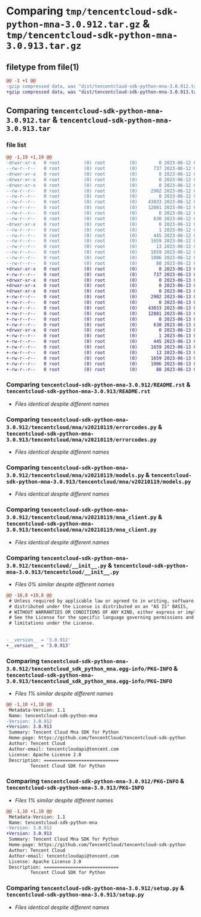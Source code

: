 # Comparing `tmp/tencentcloud-sdk-python-mna-3.0.912.tar.gz` & `tmp/tencentcloud-sdk-python-mna-3.0.913.tar.gz`

## filetype from file(1)

```diff
@@ -1 +1 @@
-gzip compressed data, was "dist/tencentcloud-sdk-python-mna-3.0.912.tar", last modified: Mon Jun 12 03:07:43 2023, max compression
+gzip compressed data, was "dist/tencentcloud-sdk-python-mna-3.0.913.tar", last modified: Tue Jun 13 02:15:06 2023, max compression
```

## Comparing `tencentcloud-sdk-python-mna-3.0.912.tar` & `tencentcloud-sdk-python-mna-3.0.913.tar`

### file list

```diff
@@ -1,19 +1,19 @@
-drwxr-xr-x   0 root         (0) root         (0)        0 2023-06-12 03:07:43.000000 tencentcloud-sdk-python-mna-3.0.912/
--rw-r--r--   0 root         (0) root         (0)      737 2023-06-12 03:07:43.000000 tencentcloud-sdk-python-mna-3.0.912/README.rst
-drwxr-xr-x   0 root         (0) root         (0)        0 2023-06-12 03:07:43.000000 tencentcloud-sdk-python-mna-3.0.912/tencentcloud/
-drwxr-xr-x   0 root         (0) root         (0)        0 2023-06-12 03:07:43.000000 tencentcloud-sdk-python-mna-3.0.912/tencentcloud/mna/
-drwxr-xr-x   0 root         (0) root         (0)        0 2023-06-12 03:07:43.000000 tencentcloud-sdk-python-mna-3.0.912/tencentcloud/mna/v20210119/
--rw-r--r--   0 root         (0) root         (0)     2902 2023-06-12 03:07:43.000000 tencentcloud-sdk-python-mna-3.0.912/tencentcloud/mna/v20210119/errorcodes.py
--rw-r--r--   0 root         (0) root         (0)        0 2023-06-12 03:07:43.000000 tencentcloud-sdk-python-mna-3.0.912/tencentcloud/mna/v20210119/__init__.py
--rw-r--r--   0 root         (0) root         (0)    43033 2023-06-12 03:07:43.000000 tencentcloud-sdk-python-mna-3.0.912/tencentcloud/mna/v20210119/models.py
--rw-r--r--   0 root         (0) root         (0)    12081 2023-06-12 03:07:43.000000 tencentcloud-sdk-python-mna-3.0.912/tencentcloud/mna/v20210119/mna_client.py
--rw-r--r--   0 root         (0) root         (0)        0 2023-06-12 03:07:43.000000 tencentcloud-sdk-python-mna-3.0.912/tencentcloud/mna/__init__.py
--rw-r--r--   0 root         (0) root         (0)      630 2023-06-12 03:07:43.000000 tencentcloud-sdk-python-mna-3.0.912/tencentcloud/__init__.py
-drwxr-xr-x   0 root         (0) root         (0)        0 2023-06-12 03:07:43.000000 tencentcloud-sdk-python-mna-3.0.912/tencentcloud_sdk_python_mna.egg-info/
--rw-r--r--   0 root         (0) root         (0)        1 2023-06-12 03:07:43.000000 tencentcloud-sdk-python-mna-3.0.912/tencentcloud_sdk_python_mna.egg-info/dependency_links.txt
--rw-r--r--   0 root         (0) root         (0)      445 2023-06-12 03:07:43.000000 tencentcloud-sdk-python-mna-3.0.912/tencentcloud_sdk_python_mna.egg-info/SOURCES.txt
--rw-r--r--   0 root         (0) root         (0)     1659 2023-06-12 03:07:43.000000 tencentcloud-sdk-python-mna-3.0.912/tencentcloud_sdk_python_mna.egg-info/PKG-INFO
--rw-r--r--   0 root         (0) root         (0)       13 2023-06-12 03:07:43.000000 tencentcloud-sdk-python-mna-3.0.912/tencentcloud_sdk_python_mna.egg-info/top_level.txt
--rw-r--r--   0 root         (0) root         (0)     1659 2023-06-12 03:07:43.000000 tencentcloud-sdk-python-mna-3.0.912/PKG-INFO
--rw-r--r--   0 root         (0) root         (0)     1006 2023-06-12 03:07:43.000000 tencentcloud-sdk-python-mna-3.0.912/setup.py
--rw-r--r--   0 root         (0) root         (0)       88 2023-06-12 03:07:43.000000 tencentcloud-sdk-python-mna-3.0.912/setup.cfg
+drwxr-xr-x   0 root         (0) root         (0)        0 2023-06-13 02:15:06.000000 tencentcloud-sdk-python-mna-3.0.913/
+-rw-r--r--   0 root         (0) root         (0)      737 2023-06-13 02:15:06.000000 tencentcloud-sdk-python-mna-3.0.913/README.rst
+drwxr-xr-x   0 root         (0) root         (0)        0 2023-06-13 02:15:06.000000 tencentcloud-sdk-python-mna-3.0.913/tencentcloud/
+drwxr-xr-x   0 root         (0) root         (0)        0 2023-06-13 02:15:06.000000 tencentcloud-sdk-python-mna-3.0.913/tencentcloud/mna/
+drwxr-xr-x   0 root         (0) root         (0)        0 2023-06-13 02:15:06.000000 tencentcloud-sdk-python-mna-3.0.913/tencentcloud/mna/v20210119/
+-rw-r--r--   0 root         (0) root         (0)     2902 2023-06-13 02:15:06.000000 tencentcloud-sdk-python-mna-3.0.913/tencentcloud/mna/v20210119/errorcodes.py
+-rw-r--r--   0 root         (0) root         (0)        0 2023-06-13 02:15:06.000000 tencentcloud-sdk-python-mna-3.0.913/tencentcloud/mna/v20210119/__init__.py
+-rw-r--r--   0 root         (0) root         (0)    43033 2023-06-13 02:15:06.000000 tencentcloud-sdk-python-mna-3.0.913/tencentcloud/mna/v20210119/models.py
+-rw-r--r--   0 root         (0) root         (0)    12081 2023-06-13 02:15:06.000000 tencentcloud-sdk-python-mna-3.0.913/tencentcloud/mna/v20210119/mna_client.py
+-rw-r--r--   0 root         (0) root         (0)        0 2023-06-13 02:15:06.000000 tencentcloud-sdk-python-mna-3.0.913/tencentcloud/mna/__init__.py
+-rw-r--r--   0 root         (0) root         (0)      630 2023-06-13 02:15:06.000000 tencentcloud-sdk-python-mna-3.0.913/tencentcloud/__init__.py
+drwxr-xr-x   0 root         (0) root         (0)        0 2023-06-13 02:15:06.000000 tencentcloud-sdk-python-mna-3.0.913/tencentcloud_sdk_python_mna.egg-info/
+-rw-r--r--   0 root         (0) root         (0)        1 2023-06-13 02:15:06.000000 tencentcloud-sdk-python-mna-3.0.913/tencentcloud_sdk_python_mna.egg-info/dependency_links.txt
+-rw-r--r--   0 root         (0) root         (0)      445 2023-06-13 02:15:06.000000 tencentcloud-sdk-python-mna-3.0.913/tencentcloud_sdk_python_mna.egg-info/SOURCES.txt
+-rw-r--r--   0 root         (0) root         (0)     1659 2023-06-13 02:15:06.000000 tencentcloud-sdk-python-mna-3.0.913/tencentcloud_sdk_python_mna.egg-info/PKG-INFO
+-rw-r--r--   0 root         (0) root         (0)       13 2023-06-13 02:15:06.000000 tencentcloud-sdk-python-mna-3.0.913/tencentcloud_sdk_python_mna.egg-info/top_level.txt
+-rw-r--r--   0 root         (0) root         (0)     1659 2023-06-13 02:15:06.000000 tencentcloud-sdk-python-mna-3.0.913/PKG-INFO
+-rw-r--r--   0 root         (0) root         (0)     1006 2023-06-13 02:15:06.000000 tencentcloud-sdk-python-mna-3.0.913/setup.py
+-rw-r--r--   0 root         (0) root         (0)       88 2023-06-13 02:15:06.000000 tencentcloud-sdk-python-mna-3.0.913/setup.cfg
```

### Comparing `tencentcloud-sdk-python-mna-3.0.912/README.rst` & `tencentcloud-sdk-python-mna-3.0.913/README.rst`

 * *Files identical despite different names*

### Comparing `tencentcloud-sdk-python-mna-3.0.912/tencentcloud/mna/v20210119/errorcodes.py` & `tencentcloud-sdk-python-mna-3.0.913/tencentcloud/mna/v20210119/errorcodes.py`

 * *Files identical despite different names*

### Comparing `tencentcloud-sdk-python-mna-3.0.912/tencentcloud/mna/v20210119/models.py` & `tencentcloud-sdk-python-mna-3.0.913/tencentcloud/mna/v20210119/models.py`

 * *Files identical despite different names*

### Comparing `tencentcloud-sdk-python-mna-3.0.912/tencentcloud/mna/v20210119/mna_client.py` & `tencentcloud-sdk-python-mna-3.0.913/tencentcloud/mna/v20210119/mna_client.py`

 * *Files identical despite different names*

### Comparing `tencentcloud-sdk-python-mna-3.0.912/tencentcloud/__init__.py` & `tencentcloud-sdk-python-mna-3.0.913/tencentcloud/__init__.py`

 * *Files 0% similar despite different names*

```diff
@@ -10,8 +10,8 @@
 # Unless required by applicable law or agreed to in writing, software
 # distributed under the License is distributed on an "AS IS" BASIS,
 # WITHOUT WARRANTIES OR CONDITIONS OF ANY KIND, either express or implied.
 # See the License for the specific language governing permissions and
 # limitations under the License.
 
 
-__version__ = '3.0.912'
+__version__ = '3.0.913'
```

### Comparing `tencentcloud-sdk-python-mna-3.0.912/tencentcloud_sdk_python_mna.egg-info/PKG-INFO` & `tencentcloud-sdk-python-mna-3.0.913/tencentcloud_sdk_python_mna.egg-info/PKG-INFO`

 * *Files 1% similar despite different names*

```diff
@@ -1,10 +1,10 @@
 Metadata-Version: 1.1
 Name: tencentcloud-sdk-python-mna
-Version: 3.0.912
+Version: 3.0.913
 Summary: Tencent Cloud Mna SDK for Python
 Home-page: https://github.com/TencentCloud/tencentcloud-sdk-python
 Author: Tencent Cloud
 Author-email: tencentcloudapi@tencent.com
 License: Apache License 2.0
 Description: ============================
         Tencent Cloud SDK for Python
```

### Comparing `tencentcloud-sdk-python-mna-3.0.912/PKG-INFO` & `tencentcloud-sdk-python-mna-3.0.913/PKG-INFO`

 * *Files 1% similar despite different names*

```diff
@@ -1,10 +1,10 @@
 Metadata-Version: 1.1
 Name: tencentcloud-sdk-python-mna
-Version: 3.0.912
+Version: 3.0.913
 Summary: Tencent Cloud Mna SDK for Python
 Home-page: https://github.com/TencentCloud/tencentcloud-sdk-python
 Author: Tencent Cloud
 Author-email: tencentcloudapi@tencent.com
 License: Apache License 2.0
 Description: ============================
         Tencent Cloud SDK for Python
```

### Comparing `tencentcloud-sdk-python-mna-3.0.912/setup.py` & `tencentcloud-sdk-python-mna-3.0.913/setup.py`

 * *Files identical despite different names*


